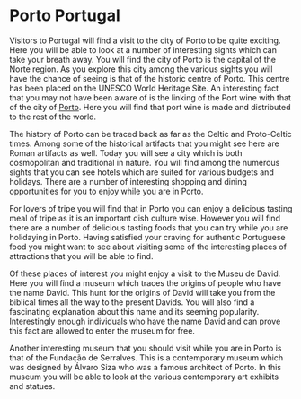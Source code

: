 # Porto Portugal

Visitors to Portugal will find a visit to the city of Porto to be quite exciting. Here you will be able to look at a number of interesting sights which can take your breath away. You will find the city of Porto is the capital of the Norte region. As you explore this city among the various sights you will have the chance of seeing is that of the historic centre of Porto. This centre has been placed on the UNESCO World Heritage Site. An interesting fact that you may not have been aware of is the linking of the Port wine with that of the city of [Porto](https://triokids.com.sg//). Here you will find that port wine is made and distributed to the rest of the world.

The history of Porto can be traced back as far as the Celtic and Proto-Celtic times. Among some of the historical artifacts that you might see here are Roman artifacts as well. Today you will see a city which is both cosmopolitan and traditional in nature. You will find among the numerous sights that you can see hotels which are suited for various budgets and holidays. There are a number of interesting shopping and dining opportunities for you to enjoy while you are in Porto.

For lovers of tripe you will find that in Porto you can enjoy a delicious tasting meal of tripe as it is an important dish culture wise. However you will find there are a number of delicious tasting foods that you can try while you are holidaying in Porto. Having satisfied your craving for authentic Portuguese food you might want to see about visiting some of the interesting places of attractions that you will be able to find.

Of these places of interest you might enjoy a visit to the Museu de David. Here you will find a museum which traces the origins of people who have the name David. This hunt for the origins of David will take you from the biblical times all the way to the present Davids. You will also find a fascinating explanation about this name and its seeming popularity. Interestingly enough individuals who have the name David and can prove this fact are allowed to enter the museum for free.

Another interesting museum that you should visit while you are in Porto is that of the Fundação de Serralves. This is a contemporary museum which was designed by Álvaro Siza who was a famous architect of Porto. In this museum you will be able to look at the various contemporary art exhibits and statues.

